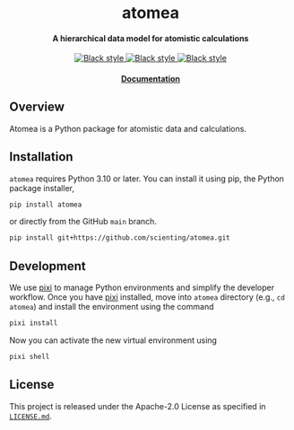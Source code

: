 <h1 align="center">atomea</h1>
<h4 align="center">A hierarchical data model for atomistic calculations</h4>
<p align="center">
    <a href="https://github.com/psf/black" target="_blank">
        <img src="https://img.shields.io/badge/code%20style-black-000000.svg" alt="Black style">
    </a>
    <a href="https://github.com/PyCQA/pylint" target="_blank">
        <img src="https://img.shields.io/badge/linting-pylint-yellowgreen" alt="Black style">
    </a>
    <a href="https://github.com/astral-sh/ruff" target="_blank">
        <img src="https://img.shields.io/endpoint?url=https://raw.githubusercontent.com/astral-sh/ruff/main/assets/badge/v2.json" alt="Black style">
    </a>
</p>
<h4 align="center"><a href="https://atomea.scient.ing">Documentation</a></h4>

## Overview

Atomea is a Python package for atomistic data and calculations.

## Installation

`atomea` requires Python 3.10 or later.
You can install it using pip, the Python package installer,

```bash
pip install atomea
```

or directly from the GitHub `main` branch.

```bash
pip install git+https://github.com/scienting/atomea.git
```

## Development

We use [pixi](https://pixi.sh/latest/) to manage Python environments and simplify the developer workflow.
Once you have [pixi](https://pixi.sh/latest/) installed, move into `atomea` directory (e.g., `cd atomea`) and install the  environment using the command

```bash
pixi install
```

Now you can activate the new virtual environment using

```sh
pixi shell
```

## License

This project is released under the Apache-2.0 License as specified in [`LICENSE.md`](https://gitlab.com/scienting/software/atomea/-/blob/main/LICENSE.md).

<!-- REFERENCES -->

[zarr]: https://zarr.dev/
